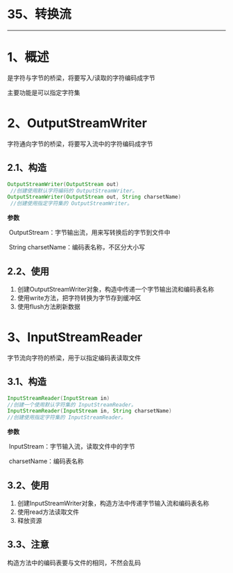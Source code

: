 # 35、转换流

------

# 1、概述

是字符与字节的桥梁，将要写入/读取的字符编码成字节

主要功能是可以指定字符集

# 2、OutputStreamWriter

字符通向字节的桥梁，将要写入流中的字符编码成字节

## 2.1、构造

```java
OutputStreamWriter(OutputStream out)
 //创建使用默认字符编码的 OutputStreamWriter。
OutputStreamWriter(OutputStream out, String charsetName)
 //创建使用指定字符集的 OutputStreamWriter。
```

**参数**

​	OutputStream：字节输出流，用来写转换后的字节到文件中

​	String charsetName：编码表名称，不区分大小写

## 2.2、使用

1. 创建OutputStreamWriter对象，构造中传递一个字节输出流和编码表名称
2. 使用write方法，把字符转换为字节存到缓冲区
3. 使用flush方法刷新数据

# 3、InputStreamReader

字节流向字符的桥梁，用于以指定编码表读取文件

## 3.1、构造

```java
InputStreamReader(InputStream in)
//创建一个使用默认字符集的 InputStreamReader。
InputStreamReader(InputStream in, String charsetName)
//创建使用指定字符集的 InputStreamReader。
```

**参数**

​	InputStream：字节输入流，读取文件中的字节

​	charsetName：编码表名称

## 3.2、使用

1. 创建InputStreamWriter对象，构造方法中传递字节输入流和编码表名称
2. 使用read方法读取文件
3. 释放资源

## 3.3、注意

构造方法中的编码表要与文件的相同，不然会乱码